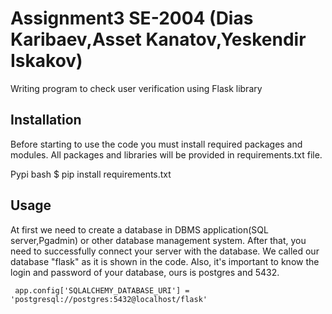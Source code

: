 # Assignment3 SE-2004 (Dias Karibaev,Asset Kanatov,Yeskendir Iskakov)

Writing program to check user verification using Flask library

## Installation
Before starting to use the code you must install required packages and modules. All packages and libraries will be provided in requirements.txt file.

Pypi
bash
$ pip install requirements.txt

## Usage

At first we need to create a database in DBMS application(SQL server,Pgadmin) or other database management system. After that, you need to successfully connect your server with the database. We called our database "flask" as it is shown in the code. Also, it's important to know the login and password of your database, ours is postgres and 5432.

```  app.config['SQLALCHEMY_DATABASE_URI'] = 'postgresql://postgres:5432@localhost/flask' ```

